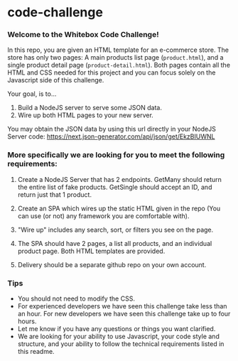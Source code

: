 # code-challenge

### Welcome to the Whitebox Code Challenge!

In this repo, you are given an HTML template for an e-commerce store. The store has only two pages: A main products list page (`product.html`), and a single product detail page (`product-detail.html`). Both pages contain all the HTML and CSS needed for this project and you can focus solely on the Javascript side of this challenge.

Your goal, is to...

1. Build a NodeJS server to serve some JSON data.
2. Wire up both HTML pages to your new server.

You may obtain the JSON data by using this url directly in your NodeJS Server code:
https://next.json-generator.com/api/json/get/EkzBIUWNL

### More specifically we are looking for you to meet the following requirements:

1. Create a NodeJS Server that has 2 endpoints. GetMany should return the entire list of fake products. GetSingle should accept an ID, and return just that 1 product.

2. Create an SPA which wires up the static HTML given in the repo (You can use (or not) any framework you are comfortable with).

3. "Wire up" includes any search, sort, or filters you see on the page.

4. The SPA should have 2 pages, a list all products, and an individual product page. Both HTML templates are provided.

5. Delivery should be a separate github repo on your own account.

### Tips
- You should not need to modify the CSS.
- For experienced developers we have seen this challenge take less than an hour. For new developers we have seen this challenge take up to four hours.
- Let me know if you have any questions or things you want clarified.
- We are looking for your ability to use Javascript, your code style and structure, and your ability to follow the technical requirements listed in this readme.
